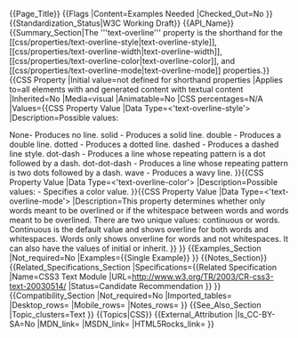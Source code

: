 {{Page_Title}}
{{Flags
|Content=Examples Needed
|Checked_Out=No
}}
{{Standardization_Status|W3C Working Draft}}
{{API_Name}}
{{Summary_Section|The '''text-overline''' property is the shorthand for the [[css/properties/text-overline-style|text-overline-style]], [[css/properties/text-overline-width|text-overline-width]], [[css/properties/text-overline-color|text-overline-color]], and [[css/properties/text-overline-mode|text-overline-mode]] properties.}}
{{CSS Property
|Initial value=not defined for shorthand properties
|Applies to=all elements with and generated content with textual content
|Inherited=No
|Media=visual
|Animatable=No
|CSS percentages=N/A
|Values={{CSS Property Value
|Data Type=<'text-overline-style'> 
|Description=Possible values:

None- Produces no line.
solid - Produces a solid line.
double - Produces a double line.
dotted - Produces a dotted line.
dashed - Produces a dashed line style.
dot-dash - Produces a line whose repeating pattern is a dot followed by a dash.
dot-dot-dash - Produces a line whose repeating pattern is two dots followed by a dash.
wave - Produces a wavy line.
}}{{CSS Property Value
|Data Type=<'text-overline-color'>
|Description=Possible values:
<color> - Specifies a color value.
}}{{CSS Property Value
|Data Type=<'text-overline-mode'>
|Description=This property determines whether only words meant to be overlined or if the whitespace between words and words meant to be overlined.  There are two unique values: continuous or words. 
Continuous is the default value and shows overline for both words and whitespaces. 
Words only shows onverline for words and not whitespaces.
It can also have the values of initial or inherit. 
}}
}}
{{Examples_Section
|Not_required=No
|Examples={{Single Example}}
}}
{{Notes_Section}}
{{Related_Specifications_Section
|Specifications={{Related Specification
|Name=CSS3 Text Module
|URL=http://www.w3.org/TR/2003/CR-css3-text-20030514/
|Status=Candidate Recommendation
}}
}}
{{Compatibility_Section
|Not_required=No
|Imported_tables=
|Desktop_rows=
|Mobile_rows=
|Notes_rows=
}}
{{See_Also_Section
|Topic_clusters=Text
}}
{{Topics|CSS}}
{{External_Attribution
|Is_CC-BY-SA=No
|MDN_link=
|MSDN_link=
|HTML5Rocks_link=
}}